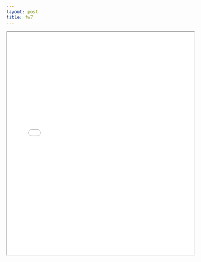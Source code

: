 ```yaml
---
layout: post
title: fw7
---
```


<div class="pdf-container">
<iframe src="/ea/assets/pdfs/forms/fw7.pdf" height="600" width="100%" allowFullScreen="true"></iframe>
</div>

